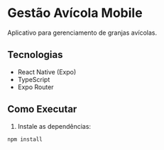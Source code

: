 # Gestão Avícola Mobile

Aplicativo para gerenciamento de granjas avícolas.

## Tecnologias

- React Native (Expo)
- TypeScript
- Expo Router

## Como Executar

1. Instale as dependências:

```bash
npm install
```
